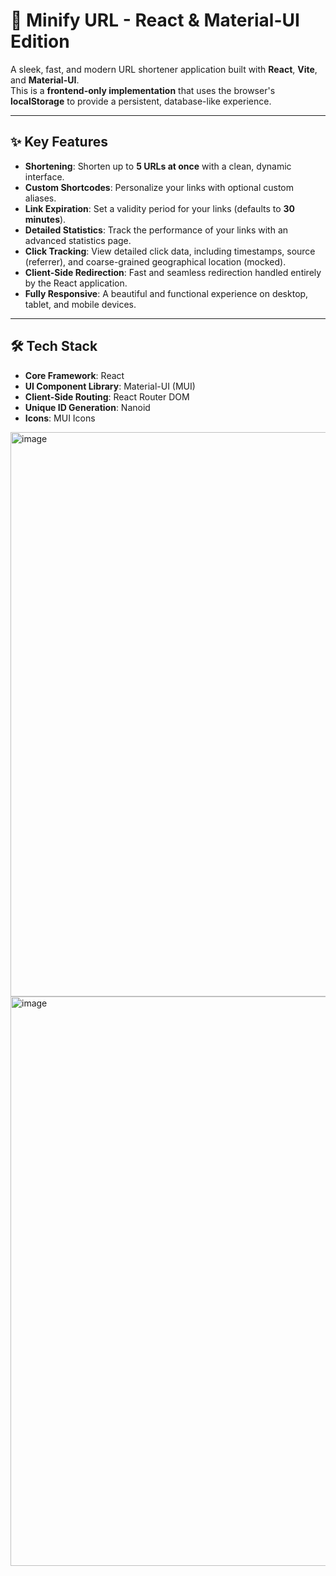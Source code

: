 # 🔗 Minify URL - React & Material-UI Edition

A sleek, fast, and modern URL shortener application built with **React**, **Vite**, and **Material-UI**.  
This is a **frontend-only implementation** that uses the browser's **localStorage** to provide a persistent, database-like experience.

---

## ✨ Key Features

- **Shortening**: Shorten up to **5 URLs at once** with a clean, dynamic interface.  
- **Custom Shortcodes**: Personalize your links with optional custom aliases.  
- **Link Expiration**: Set a validity period for your links (defaults to **30 minutes**).  
- **Detailed Statistics**: Track the performance of your links with an advanced statistics page.  
- **Click Tracking**: View detailed click data, including timestamps, source (referrer), and coarse-grained geographical location (mocked).  
- **Client-Side Redirection**: Fast and seamless redirection handled entirely by the React application.   
- **Fully Responsive**: A beautiful and functional experience on desktop, tablet, and mobile devices.  

---

## 🛠️ Tech Stack

- **Core Framework**: React   
- **UI Component Library**: Material-UI (MUI)  
- **Client-Side Routing**: React Router DOM  
- **Unique ID Generation**: Nanoid  
- **Icons**: MUI Icons  

<img width="1919" height="903" alt="image" src="https://github.com/user-attachments/assets/886e7d51-186c-4307-b337-d9bc071dfab6" />
<img width="1919" height="911" alt="image" src="https://github.com/user-attachments/assets/9b18b735-6997-4469-a4ca-288bcb94322c" />


